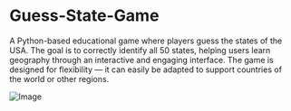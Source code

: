 # Guess-State-Game
A Python-based educational game where players guess the states of the USA. The goal is to correctly identify all 50 states, helping users learn geography through an interactive and engaging interface. The game is designed for flexibility — it can easily be adapted to support countries of the world or other regions.

![Image](https://github.com/user-attachments/assets/595800c5-00aa-478d-9d01-561b85d5a201)
